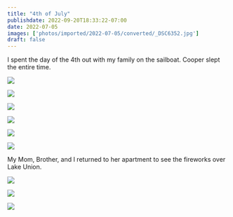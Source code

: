 ```yaml
---
title: "4th of July"
publishdate: 2022-09-20T18:33:22-07:00
date: 2022-07-05
images: ['photos/imported/2022-07-05/converted/_DSC6352.jpg']
draft: false
---
```


I spent the day of the 4th out with my family on the sailboat.  Cooper slept the entire time.

![](../photos/imported/2022-07-05/converted/_DSC6226.jpg)

![](../photos/imported/2022-07-05/converted/_DSC6228.jpg)

![](../photos/imported/2022-07-05/converted/_DSC6248.jpg)

![](../photos/imported/2022-07-05/converted/_DSC6266.jpg)

![](../photos/imported/2022-07-05/converted/_DSC6297.jpg)

![](../photos/imported/2022-07-05/converted/_DSC6331.jpg)

My Mom, Brother, and I returned to her apartment to see the fireworks over Lake Union.

![](../photos/imported/2022-07-05/converted/_DSC6343.jpg)

![](../photos/imported/2022-07-05/converted/_DSC6352.jpg)

![](../photos/imported/2022-07-05/converted/_DSC6354.jpg)